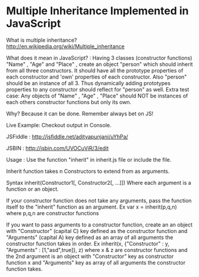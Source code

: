Multiple Inheritance Implemented in JavaScript
=============================

What is multiple inheritance? http://en.wikipedia.org/wiki/Multiple_inheritance

What does it mean in JavaScript? :
Having 3 classes (constructor functions) "Name" , "Age" and "Place" , create an object "person" which should inherit from all three constructors. It should have all the prototype properties of each constructor and 'own' properties of each constructor. Also "person" should be an instance of all 3. Thus dynamically adding prototypes properties to any constructor should reflect for "person" as well.
Extra test case: Any objects of "Name" , "Age" , "Place" should NOT be instances of each others constructor functions but only its own.

Why? Because it can be done. Remember always bet on JS!

Live Example: Checkout output in Console.

JSFiddle : http://jsfiddle.net/adityapunjani/uYhPa/

JSBIN : http://jsbin.com/UVOCuViR/3/edit

Usage : Use the function "inherit" in inherit.js file or include the file.

Inherit function takes n Constructors to extend from as arguments.

Syntax inherit(Constructor1[, Constructor2[, ...]])
Where each argument is a function or an object.

If your constructor function does not take any arguments, pass the function itself to the "inherit" function as an argument. Ex var x = inherit(p,q,n) where p,q,n are constructor functions

If you want to pass arguments to a constructor function, create an an object with "Constructor" (capital C) key defined as the constructor function and "Arguments" (capital A) key defined as an array of all arguments the constructor function takes in order. 
Ex inherit(x, {"Constructor" : y, "Arguments" : [1,"asd",true]}, z) where x & z are constructor functions and the 2nd argument is an object with "Constructor" key as constructor function x and "Arguments" key as array of all arguments the constructor function takes. 
